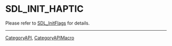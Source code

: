 # SDL_INIT_HAPTIC

Please refer to [SDL_InitFlags](SDL_InitFlags) for details.

----
[CategoryAPI](CategoryAPI), [CategoryAPIMacro](CategoryAPIMacro)


